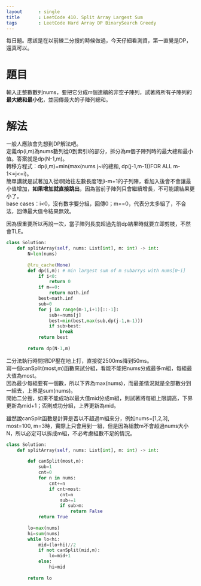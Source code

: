 ```yaml
---
layout      : single
title       : LeetCode 410. Split Array Largest Sum
tags 		: LeetCode Hard Array DP BinarySearch Greedy
---
```

每日題。應該是在以前練二分搜的時候做過，今天仔細看測資，第一直覺是DP，還真可以。

# 題目
輸入正整數數列nums，要把它分成m個連續的非空子陣列，試著將所有子陣列的**最大總和最小化**，並回傳最大的子陣列總和。

# 解法
一般人應該會先想到DP解法吧。  
定義dp(i,m)為nums數列從0到索引i的部分，拆分為m個子陣列時的最大總和最小值。答案就是dp(N-1,m)。  
轉移方程式：dp(i,m)=min(max(nums j~i的總和, dp(j-1,m-1))FOR ALL m-1<=j<=i)。  
簡單講就是試著加入從i開始往左數長度1到i-m+1的子列陣，看加入後會不會讓最小值增加，**如果增加就直接跳出**，因為當前子陣列只會繼續增長，不可能讓結果更小了。  
base cases：i<0，沒有數字要分組，回傳0；m==0，代表分太多組了，不合法，回傳最大值令結果無效。

因為很重要所以再說一次，當子陣列長度超過先前dp結果時就要立即剪枝，不然會TLE。

```python
class Solution:
    def splitArray(self, nums: List[int], m: int) -> int:
        N=len(nums)
        
        @lru_cache(None)
        def dp(i,m): # min largest sum of m subarrys with nums[0~i]
            if i<0:
                return 0
            if m==0:
                return math.inf
            best=math.inf
            sub=0
            for j in range(m-1,i+1)[::-1]:
                sub+=nums[j]
                best=min(best,max(sub,dp(j-1,m-1)))
                if sub>best:
                    break
            return best
        
        return dp(N-1,m)
```

二分法執行時間把DP壓在地上打，直接從2500ms降到50ms。  
寫一個canSplit(most,m)函數來試分組，看能不能把nums分成最多m組，每組最大值為most。  
因為最少每組要有一個數，所以下界為max(nums)，而最差情況就是全部數分到一組去，上界是sum(nums)。  
開始二分搜，如果不能成功以最大值mid分成m組，則試著將每組上限調高，下界更新為mid+1；否則成功分組，上界更新為mid。  

雖然說canSplit函數是計算是否以不超過m組來分，例如nums=[1,2,3], most=100, m=3時，實際上只會用到一組，但是因為組數m不會超過nums大小N，所以必定可以拆成m組，不必考慮組數不足的情況。

```python
class Solution:
    def splitArray(self, nums: List[int], m: int) -> int:
        
        def canSplit(most,m):
            sub=1
            cnt=0
            for n in nums:
                cnt+=n
                if cnt>most:
                    cnt=n
                    sub+=1
                    if sub>m:
                        return False
            return True
        
        lo=max(nums)
        hi=sum(nums)
        while lo<hi:
            mid=(lo+hi)//2
            if not canSplit(mid,m):
                lo=mid+1
            else:
                hi=mid
                
        return lo
```